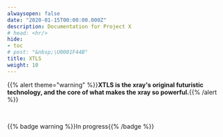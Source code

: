 ```yaml
---
alwaysopen: false
date: "2020-01-15T00:00:00.000Z"
description: Documentation for Project X
# head: <hr/>
hide:
- toc
# post: "&nbsp;\U0001F44B"
title: XTLS
weight: 10
---
```


{{% alert theme="warning" %}}**XTLS is the xray's original futuristic technology, and the core of what makes the xray so powerful.**{{% /alert %}}

<br />

{{% badge warning %}}In progress{{% /badge %}}
